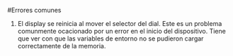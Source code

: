 #Errores comunes


1. El display se reinicia al mover el selector del dial.
Este es un problema comunmente ocacionado por un error en el inicio del dispositivo. Tiene que ver con que las variables de entorno no se pudieron cargar correctamente de la memoria.
